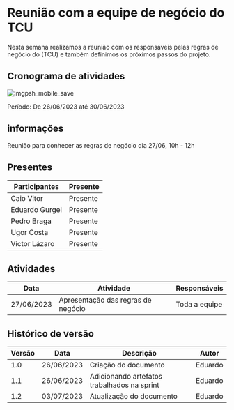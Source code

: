 # Reunião com a equipe de negócio do TCU

Nesta semana realizamos a reunião com os responsáveis pelas regras de negócio do (TCU) e também definimos os próximos passos do projeto.

## Cronograma de atividades
![imgpsh_mobile_save](https://github.com/EduardoGurgel/Greed_Compress/assets/51385738/7cbf5545-0834-4700-a27d-d0640463334f)

Período: De 26/06/2023 até 30/06/2023

## informações

Reunião para conhecer as regras de negócio dia 27/06, 10h - 12h

## Presentes 

| Participantes                                              | Presente      |
| ---------------------------------------------------------- | ------------- |
| Caio Vitor                                                 | Presente      |
| Eduardo Gurgel                                             | Presente      |
| Pedro Braga                                                | Presente      |
| Ugor Costa                                                 | Presente      |
| Victor Lázaro                                              | Presente      |

## Atividades


| Data       | Atividade                                   | Responsáveis |
| ---------- | ------------------------------------------- |--------------|
| 27/06/2023 | Apresentação das regras de negócio          | Toda a equipe |


## Histórico de versão

| Versão | Data       | Descrição                                   | Autor   |
| ------ | ---------- | ------------------------------------------- | ------- |
| 1.0    | 26/06/2023 | Criação do documento                        | Eduardo |
| 1.1    | 26/06/2023 | Adicionando artefatos trabalhados na sprint | Eduardo |
| 1.2    | 03/07/2023 | Atualização do documento                    | Eduardo |
